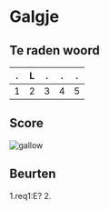 # Galgje

## Te raden woord

|.|L|.|.|.|
|-|-|-|-|-|
|1|2|3|4|5|

## Score
![gallow](./images/1.png)

## Beurten
1.req1:E? 
2. 
